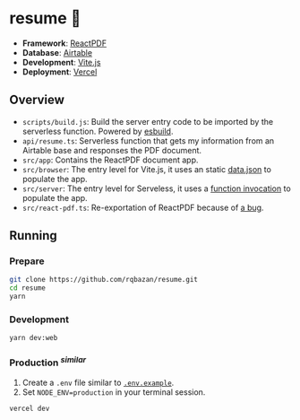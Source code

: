 # resume 📃

- **Framework**: [ReactPDF](https://react-pdf.org)
- **Database**: [Airtable](https://airtable.com)
- **Development**: [Vite.js](http://vitejs.dev)
- **Deployment**: [Vercel](https://vercel.com)

## Overview

- `scripts/build.js`: Build the server entry code to be imported by the serverless function. Powered by [esbuild](https://esbuild.github.io).
- `api/resume.ts`: Serverless function that gets my information from an Airtable base and responses the PDF document.
- `src/app`: Contains the ReactPDF document app.
- `src/browser`: The entry level for Vite.js, it uses an static [data.json](./src/data/) to populate the app.
- `src/server`: The entry level for Serveless, it uses a [function invocation](./src/server/main.tsx#L5) to populate the app.
- `src/react-pdf.ts`: Re-exportation of ReactPDF because of [a bug](https://github.com/vitejs/vite/issues/3405).

## Running

### Prepare

```bash
git clone https://github.com/rqbazan/resume.git
cd resume
yarn
```

### Development

```bash
yarn dev:web
```

### Production <sup>_similar_</sup>

1. Create a `.env` file similar to [`.env.example`](./.env.example).
2. Set `NODE_ENV=production` in your terminal session.

```bash
vercel dev

```
